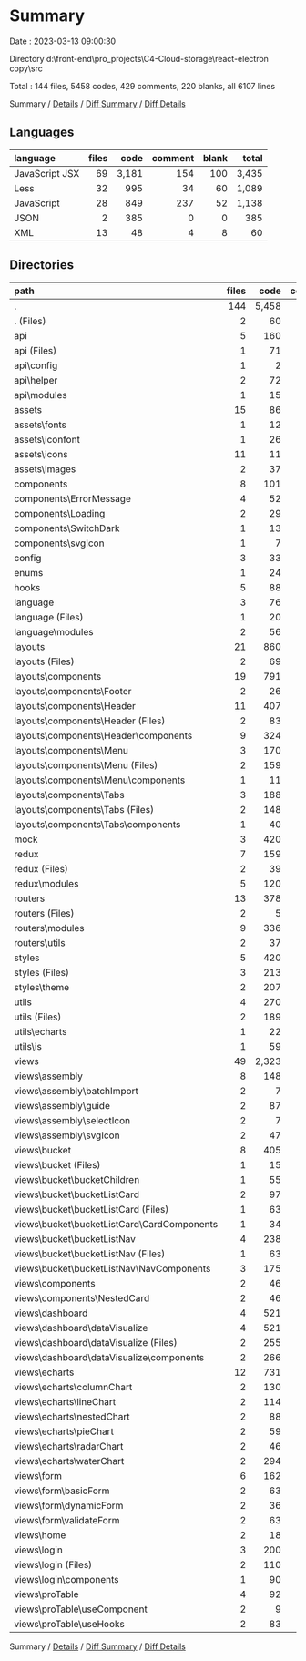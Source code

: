 # Summary

Date : 2023-03-13 09:00:30

Directory d:\\front-end\\pro_projects\\C4-Cloud-storage\\react-electron copy\\src

Total : 144 files,  5458 codes, 429 comments, 220 blanks, all 6107 lines

Summary / [Details](details.md) / [Diff Summary](diff.md) / [Diff Details](diff-details.md)

## Languages
| language | files | code | comment | blank | total |
| :--- | ---: | ---: | ---: | ---: | ---: |
| JavaScript JSX | 69 | 3,181 | 154 | 100 | 3,435 |
| Less | 32 | 995 | 34 | 60 | 1,089 |
| JavaScript | 28 | 849 | 237 | 52 | 1,138 |
| JSON | 2 | 385 | 0 | 0 | 385 |
| XML | 13 | 48 | 4 | 8 | 60 |

## Directories
| path | files | code | comment | blank | total |
| :--- | ---: | ---: | ---: | ---: | ---: |
| . | 144 | 5,458 | 429 | 220 | 6,107 |
| . (Files) | 2 | 60 | 21 | 2 | 83 |
| api | 5 | 160 | 54 | 5 | 219 |
| api (Files) | 1 | 71 | 23 | 1 | 95 |
| api\\config | 1 | 2 | 1 | 1 | 4 |
| api\\helper | 2 | 72 | 24 | 2 | 98 |
| api\\modules | 1 | 15 | 6 | 1 | 22 |
| assets | 15 | 86 | 4 | 10 | 100 |
| assets\\fonts | 1 | 12 | 0 | 1 | 13 |
| assets\\iconfont | 1 | 26 | 0 | 1 | 27 |
| assets\\icons | 11 | 11 | 0 | 0 | 11 |
| assets\\images | 2 | 37 | 4 | 8 | 49 |
| components | 8 | 101 | 2 | 9 | 112 |
| components\\ErrorMessage | 4 | 52 | 0 | 4 | 56 |
| components\\Loading | 2 | 29 | 2 | 3 | 34 |
| components\\SwitchDark | 1 | 13 | 0 | 1 | 14 |
| components\\svgIcon | 1 | 7 | 0 | 1 | 8 |
| config | 3 | 33 | 6 | 3 | 42 |
| enums | 1 | 24 | 14 | 1 | 39 |
| hooks | 5 | 88 | 18 | 5 | 111 |
| language | 3 | 76 | 1 | 3 | 80 |
| language (Files) | 1 | 20 | 1 | 1 | 22 |
| language\\modules | 2 | 56 | 0 | 2 | 58 |
| layouts | 21 | 860 | 27 | 24 | 911 |
| layouts (Files) | 2 | 69 | 4 | 2 | 75 |
| layouts\\components | 19 | 791 | 23 | 22 | 836 |
| layouts\\components\\Footer | 2 | 26 | 0 | 2 | 28 |
| layouts\\components\\Header | 11 | 407 | 5 | 11 | 423 |
| layouts\\components\\Header (Files) | 2 | 83 | 0 | 2 | 85 |
| layouts\\components\\Header\\components | 9 | 324 | 5 | 9 | 338 |
| layouts\\components\\Menu | 3 | 170 | 12 | 4 | 186 |
| layouts\\components\\Menu (Files) | 2 | 159 | 12 | 3 | 174 |
| layouts\\components\\Menu\\components | 1 | 11 | 0 | 1 | 12 |
| layouts\\components\\Tabs | 3 | 188 | 6 | 5 | 199 |
| layouts\\components\\Tabs (Files) | 2 | 148 | 5 | 4 | 157 |
| layouts\\components\\Tabs\\components | 1 | 40 | 1 | 1 | 42 |
| mock | 3 | 420 | 0 | 0 | 420 |
| redux | 7 | 159 | 17 | 31 | 207 |
| redux (Files) | 2 | 39 | 15 | 9 | 63 |
| redux\\modules | 5 | 120 | 2 | 22 | 144 |
| routers | 13 | 378 | 81 | 12 | 471 |
| routers (Files) | 2 | 5 | 52 | 1 | 58 |
| routers\\modules | 9 | 336 | 14 | 9 | 359 |
| routers\\utils | 2 | 37 | 15 | 2 | 54 |
| styles | 5 | 420 | 28 | 27 | 475 |
| styles (Files) | 3 | 213 | 12 | 12 | 237 |
| styles\\theme | 2 | 207 | 16 | 15 | 238 |
| utils | 4 | 270 | 129 | 4 | 403 |
| utils (Files) | 2 | 189 | 85 | 2 | 276 |
| utils\\echarts | 1 | 22 | 4 | 1 | 27 |
| utils\\is | 1 | 59 | 40 | 1 | 100 |
| views | 49 | 2,323 | 27 | 84 | 2,434 |
| views\\assembly | 8 | 148 | 0 | 8 | 156 |
| views\\assembly\\batchImport | 2 | 7 | 0 | 2 | 9 |
| views\\assembly\\guide | 2 | 87 | 0 | 2 | 89 |
| views\\assembly\\selectIcon | 2 | 7 | 0 | 2 | 9 |
| views\\assembly\\svgIcon | 2 | 47 | 0 | 2 | 49 |
| views\\bucket | 8 | 405 | 15 | 32 | 452 |
| views\\bucket (Files) | 1 | 15 | 2 | 7 | 24 |
| views\\bucket\\bucketChildren | 1 | 55 | 1 | 4 | 60 |
| views\\bucket\\bucketListCard | 2 | 97 | 3 | 5 | 105 |
| views\\bucket\\bucketListCard (Files) | 1 | 63 | 2 | 2 | 67 |
| views\\bucket\\bucketListCard\\CardComponents | 1 | 34 | 1 | 3 | 38 |
| views\\bucket\\bucketListNav | 4 | 238 | 9 | 16 | 263 |
| views\\bucket\\bucketListNav (Files) | 1 | 63 | 3 | 4 | 70 |
| views\\bucket\\bucketListNav\\NavComponents | 3 | 175 | 6 | 12 | 193 |
| views\\components | 2 | 46 | 7 | 7 | 60 |
| views\\components\\NestedCard | 2 | 46 | 7 | 7 | 60 |
| views\\dashboard | 4 | 521 | 1 | 4 | 526 |
| views\\dashboard\\dataVisualize | 4 | 521 | 1 | 4 | 526 |
| views\\dashboard\\dataVisualize (Files) | 2 | 255 | 0 | 2 | 257 |
| views\\dashboard\\dataVisualize\\components | 2 | 266 | 1 | 2 | 269 |
| views\\echarts | 12 | 731 | 1 | 12 | 744 |
| views\\echarts\\columnChart | 2 | 130 | 0 | 2 | 132 |
| views\\echarts\\lineChart | 2 | 114 | 0 | 2 | 116 |
| views\\echarts\\nestedChart | 2 | 88 | 0 | 2 | 90 |
| views\\echarts\\pieChart | 2 | 59 | 0 | 2 | 61 |
| views\\echarts\\radarChart | 2 | 46 | 1 | 2 | 49 |
| views\\echarts\\waterChart | 2 | 294 | 0 | 2 | 296 |
| views\\form | 6 | 162 | 0 | 6 | 168 |
| views\\form\\basicForm | 2 | 63 | 0 | 2 | 65 |
| views\\form\\dynamicForm | 2 | 36 | 0 | 2 | 38 |
| views\\form\\validateForm | 2 | 63 | 0 | 2 | 65 |
| views\\home | 2 | 18 | 1 | 8 | 27 |
| views\\login | 3 | 200 | 1 | 3 | 204 |
| views\\login (Files) | 2 | 110 | 0 | 2 | 112 |
| views\\login\\components | 1 | 90 | 1 | 1 | 92 |
| views\\proTable | 4 | 92 | 1 | 4 | 97 |
| views\\proTable\\useComponent | 2 | 9 | 0 | 2 | 11 |
| views\\proTable\\useHooks | 2 | 83 | 1 | 2 | 86 |

Summary / [Details](details.md) / [Diff Summary](diff.md) / [Diff Details](diff-details.md)